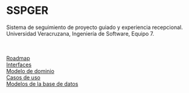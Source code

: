 # SSPGER
Sistema de seguimiento de proyecto guiado y experiencia recepcional.<br>Universidad Veracruzana, Ingeniería de Software, Equipo 7.

<br><br>
[Roadmap](https://docs.google.com/spreadsheets/d/1xUr6NyV331GcTSxBohCO6obDKAL_tQY8AdkusE7ycVI/edit?usp=sharing)
<br>
[Interfaces](https://drive.google.com/file/d/1_-j-pFXLIRT_fOT7EDjbv1jgcEBk4IM3/view?usp=drivesdk)
<br>
[Modelo de dominio](https://drive.google.com/file/d/1UeNnupi79MY3Ui3nOKebixNY_PUXiaZY/view?amp;usp=embed_facebook)
<br>
[Casos de uso](https://1drv.ms/w/s!AgdsmCGZVKaPlxcawYjlV4dsgYbJ?e=R3hGx8)
<br>
[Modelos de la base de datos](https://drive.google.com/file/d/15xQUhz0pMKhsUGMORKv5BTxl-t-5_C-5/view)
